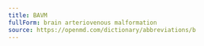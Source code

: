 ```yaml
---
title: BAVM
fullForm: brain arteriovenous malformation
source: https://openmd.com/dictionary/abbreviations/b
---
```

